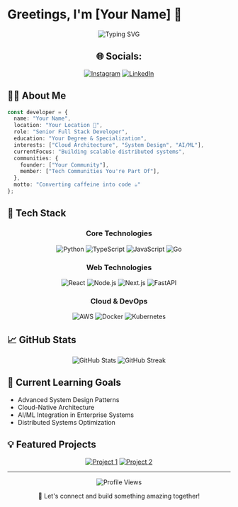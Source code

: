 # Greetings, I'm [Your Name] 👋
<div align="center">
  <img src="https://readme-typing-svg.herokuapp.com?font=Fira+Code&pause=1000&color=2D9EF0&center=true&vCenter=true&width=435&lines=Senior+Full+Stack+Developer;Cloud+Architecture+Enthusiast;Systems+Design+Specialist" alt="Typing SVG" />
  
## 🌐 Socials:
[![Instagram](https://img.shields.io/badge/Instagram-%23E4405F.svg?logo=Instagram&logoColor=white)](https://instagram.com/https://www.instagram.com/madushi.tharaka/) [![LinkedIn](https://img.shields.io/badge/LinkedIn-%230077B5.svg?logo=linkedin&logoColor=white)](https://linkedin.com/in/https://www.linkedin.com/in/madushi-tharaka/) 

</div>

## 👨‍💻 About Me 

```typescript
const developer = {
  name: "Your Name",
  location: "Your Location 📍",
  role: "Senior Full Stack Developer",
  education: "Your Degree & Specialization",
  interests: ["Cloud Architecture", "System Design", "AI/ML"],
  currentFocus: "Building scalable distributed systems",
  communities: {
    founder: ["Your Community"],
    member: ["Tech Communities You're Part Of"],
  },
  motto: "Converting caffeine into code ☕️"
};
```

## 🚀 Tech Stack

<div align="center">

### Core Technologies
![Python](https://img.shields.io/badge/Python-3776AB?style=for-the-badge&logo=python&logoColor=white)
![TypeScript](https://img.shields.io/badge/TypeScript-007ACC?style=for-the-badge&logo=typescript&logoColor=white)
![JavaScript](https://img.shields.io/badge/JavaScript-F7DF1E?style=for-the-badge&logo=javascript&logoColor=black)
![Go](https://img.shields.io/badge/Go-00ADD8?style=for-the-badge&logo=go&logoColor=white)

### Web Technologies
![React](https://img.shields.io/badge/React-20232A?style=for-the-badge&logo=react&logoColor=61DAFB)
![Node.js](https://img.shields.io/badge/Node.js-339933?style=for-the-badge&logo=nodedotjs&logoColor=white)
![Next.js](https://img.shields.io/badge/Next.js-000000?style=for-the-badge&logo=nextdotjs&logoColor=white)
![FastAPI](https://img.shields.io/badge/FastAPI-009688?style=for-the-badge&logo=fastapi&logoColor=white)

### Cloud & DevOps
![AWS](https://img.shields.io/badge/AWS-232F3E?style=for-the-badge&logo=amazon-aws&logoColor=white)
![Docker](https://img.shields.io/badge/Docker-2496ED?style=for-the-badge&logo=docker&logoColor=white)
![Kubernetes](https://img.shields.io/badge/Kubernetes-326CE5?style=for-the-badge&logo=kubernetes&logoColor=white)
</div>

## 📈 GitHub Stats

<div align="center">
  <img src="https://github-readme-stats.vercel.app/api?username=yourusername&show_icons=true&theme=tokyonight" alt="GitHub Stats" />
  <img src="https://github-readme-streak-stats.herokuapp.com/?user=yourusername&theme=tokyonight" alt="GitHub Streak" />
</div>

## 🌱 Current Learning Goals

- Advanced System Design Patterns
- Cloud-Native Architecture
- AI/ML Integration in Enterprise Systems
- Distributed Systems Optimization

## 💡 Featured Projects

<div align="center">

[![Project 1](https://github-readme-stats.vercel.app/api/pin/?username=yourusername&repo=project1&theme=tokyonight)](https://github.com/yourusername/project1)
[![Project 2](https://github-readme-stats.vercel.app/api/pin/?username=yourusername&repo=project2&theme=tokyonight)](https://github.com/yourusername/project2)

</div>

---
<div align="center">
  <img src="https://komarev.com/ghpvc/?username=yourusername&color=blue" alt="Profile Views" />
  
  💬 Let's connect and build something amazing together!
</div>

